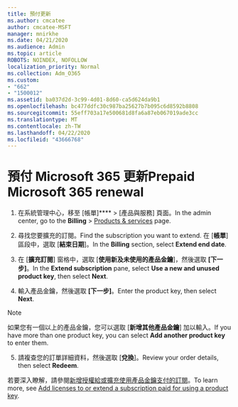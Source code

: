 ```yaml
---
title: 預付更新
ms.author: cmcatee
author: cmcatee-MSFT
manager: mnirkhe
ms.date: 04/21/2020
ms.audience: Admin
ms.topic: article
ROBOTS: NOINDEX, NOFOLLOW
localization_priority: Normal
ms.collection: Adm_O365
ms.custom:
- "662"
- "1500012"
ms.assetid: ba037d2d-3c99-4d01-8d60-ca5d624da9b1
ms.openlocfilehash: bc477ddfc30c987ba25627b7b095c6d8592b8808
ms.sourcegitcommit: 55eff703a17e500681d8fa6a87eb067019ade3cc
ms.translationtype: MT
ms.contentlocale: zh-TW
ms.lasthandoff: 04/22/2020
ms.locfileid: "43666768"
---
```

# <a name="prepaid-microsoft-365-renewal"></a><span data-ttu-id="ecc42-102">預付 Microsoft 365 更新</span><span class="sxs-lookup"><span data-stu-id="ecc42-102">Prepaid Microsoft 365 renewal</span></span>

1. <span data-ttu-id="ecc42-103">在系統管理中心，移至 [帳單]\*\*\*\* \> [產品與服務][](https://go.microsoft.com/fwlink/p/?linkid=842054) 頁面。</span><span class="sxs-lookup"><span data-stu-id="ecc42-103">In the admin center, go to the **Billing** \> [Products & services](https://go.microsoft.com/fwlink/p/?linkid=842054) page.</span></span>

2. <span data-ttu-id="ecc42-104">尋找您要擴充的訂閱。</span><span class="sxs-lookup"><span data-stu-id="ecc42-104">Find the subscription you want to extend.</span></span> <span data-ttu-id="ecc42-105">在 [**帳單**] 區段中，選取 [**結束日期**]。</span><span class="sxs-lookup"><span data-stu-id="ecc42-105">In the **Billing** section, select **Extend end date**.</span></span>

3. <span data-ttu-id="ecc42-106">在 [**擴充訂閱**] 窗格中，選取 [**使用新及未使用的產品金鑰**]，然後選取 **[下一步]**。</span><span class="sxs-lookup"><span data-stu-id="ecc42-106">In the **Extend subscription** pane, select **Use a new and unused product key**, then select **Next**.</span></span>

4. <span data-ttu-id="ecc42-107">輸入產品金鑰，然後選取 **[下一步]**。</span><span class="sxs-lookup"><span data-stu-id="ecc42-107">Enter the product key, then select **Next**.</span></span>

> [!NOTE]
> <span data-ttu-id="ecc42-108">如果您有一個以上的產品金鑰，您可以選取 [**新增其他產品金鑰**] 加以輸入。</span><span class="sxs-lookup"><span data-stu-id="ecc42-108">If you have more than one product key, you can select **Add another product key** to enter them.</span></span>

5. <span data-ttu-id="ecc42-109">請複查您的訂單詳細資料，然後選取 [**兌換**]。</span><span class="sxs-lookup"><span data-stu-id="ecc42-109">Review your order details, then select **Redeem**.</span></span>

<span data-ttu-id="ecc42-110">若要深入瞭解，請參閱[新增授權給或擴充使用產品金鑰支付的訂閱](https://docs.microsoft.com/office365/admin/misc/add-licenses-using-product-key)。</span><span class="sxs-lookup"><span data-stu-id="ecc42-110">To learn more, see [Add licenses to or extend a subscription paid for using a product key](https://docs.microsoft.com/office365/admin/misc/add-licenses-using-product-key).</span></span>